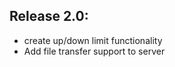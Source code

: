 Release 2.0:
-----------------
- create up/down limit functionality
- Add file transfer support to server

